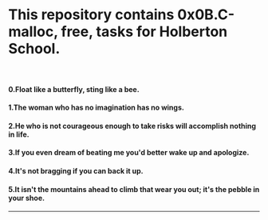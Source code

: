 <h1>This repository contains 0x0B.C-malloc, free, tasks for Holberton School.</h1>
<br>
<h4>0.Float like a butterfly, sting like a bee.</h4>
<h4>1.The woman who has no imagination has no wings.</h4>
<h4>2.He who is not courageous enough to take risks will accomplish nothing in life.</h4>
<h4>3.If you even dream of beating me you'd better wake up and apologize.</h4>
<h4>4.It's not bragging if you can back it up.</h4>
<h4>5.It isn't the mountains ahead to climb that wear you out; it's the pebble in your shoe.</h4>
<hr>